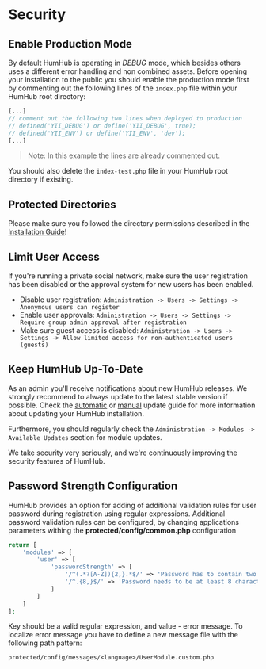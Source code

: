 Security
========

Enable Production Mode
--------------------------

By default HumHub is operating in _DEBUG_ mode, which besides others uses a different error handling and non combined
assets. Before opening your installation to the public you should enable the production mode first by commenting out the
following lines of the `index.php` file within your HumHub root directory:

```php
[...]
// comment out the following two lines when deployed to production
// defined('YII_DEBUG') or define('YII_DEBUG', true);
// defined('YII_ENV') or define('YII_ENV', 'dev');
[...]
```

> Note: In this example the lines are already commented out.

You should also delete the `index-test.php` file in your HumHub root directory if existing.

Protected Directories
---------------------

Please make sure you followed the directory permissions described in the [Installation Guide](installation.md#file-permissions)!

Limit User Access
-----------------

If you're running a private social network, make sure the user registration has been disabled or the approval system for new users has been enabled.

- Disable user registration: `Administration -> Users -> Settings -> Anonymous users can register`
- Enable user approvals: `Administration -> Users -> Settings -> Require group admin approval after registration`
- Make sure guest access is disabled: `Administration -> Users -> Settings -> Allow limited access for non-authenticated users (guests)`

Keep HumHub Up-To-Date 
---------------------------------------

As an admin you'll receive notifications about new HumHub releases. We strongly recommend to always update to the latest stable version if possible.
Check the [automatic](updating-automatic.md) or [manual](updating.md) update guide for more information about updating your HumHub installation.

Furthermore, you should regularly check the `Administration -> Modules -> Available Updates` section for module updates. 

We take security very seriously, and we're continuously improving the security features of HumHub. 

Password Strength Configuration
-------------------------------
HumHub provides an option for adding of additional validation rules for user password during registration using regular expressions. 
Additional password validation rules can be configured, by changing applications parameters withing the **protected/config/common.php** configuration 
```php
return [
    'modules' => [
        'user' => [
            'passwordStrength' => [
                '/^(.*?[A-Z]){2,}.*$/' => 'Password has to contain two uppercase letters.',
                '/^.{8,}$/' => 'Password needs to be at least 8 characters long.',
            ]
        ]
    ]
];
```
Key should be a valid regular expression, and value - error message.
To localize error message you have to define a new message file with the following path pattern:

`protected/config/messages/<language>/UserModule.custom.php`